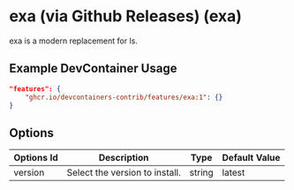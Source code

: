 
# exa (via Github Releases) (exa)

exa is a modern replacement for ls.

## Example DevContainer Usage

```json
"features": {
    "ghcr.io/devcontainers-contrib/features/exa:1": {}
}
```

## Options

| Options Id | Description | Type | Default Value |
|-----|-----|-----|-----|
| version | Select the version to install. | string | latest |


